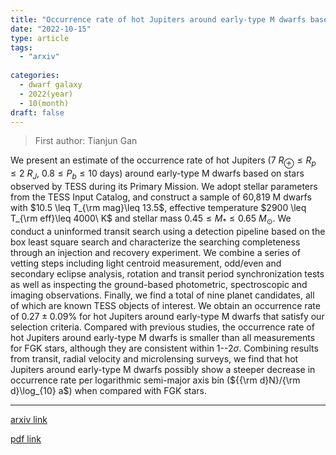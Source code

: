 ```yaml
---
title: "Occurrence rate of hot Jupiters around early-type M dwarfs based on TESS data"
date: "2022-10-15"
type: article
tags:
  - "arxiv"
  
categories:
  - dwarf galaxy
  - 2022(year)
  - 10(month)
draft: false
---
```

> First author: Tianjun Gan

 We present an estimate of the occurrence rate of hot Jupiters ($7\
R_{\oplus}\leq R_{p}\leq 2\ R_{J}$, $0.8 \leq P_{b}\leq 10$ days) around
early-type M dwarfs based on stars observed by TESS during its Primary Mission.
We adopt stellar parameters from the TESS Input Catalog, and construct a sample
of 60,819 M dwarfs with $10.5 \leq T_{\rm mag}\leq 13.5$, effective temperature
$2900 \leq T_{\rm eff}\leq 4000\ K$ and stellar mass $0.45\leq M_{\ast}\leq
0.65\ M_{\odot}$. We conduct a uninformed transit search using a detection
pipeline based on the box least square search and characterize the searching
completeness through an injection and recovery experiment. We combine a series
of vetting steps including light centroid measurement, odd/even and secondary
eclipse analysis, rotation and transit period synchronization tests as well as
inspecting the ground-based photometric, spectroscopic and imaging
observations. Finally, we find a total of nine planet candidates, all of which
are known TESS objects of interest. We obtain an occurrence rate of
$0.27\pm0.09\%$ for hot Jupiters around early-type M dwarfs that satisfy our
selection criteria. Compared with previous studies, the occurrence rate of hot
Jupiters around early-type M dwarfs is smaller than all measurements for FGK
stars, although they are consistent within 1--2$\sigma$. Combining results from
transit, radial velocity and microlensing surveys, we find that hot Jupiters
around early-type M dwarfs possibly show a steeper decrease in occurrence rate
per logarithmic semi-major axis bin (${{\rm d}N}/{\rm d}\log_{10} a$) when
compared with FGK stars.

---
[arxiv link](http://arxiv.org/abs/2210.08313v1)

[pdf link](http://arxiv.org/pdf/2210.08313v1)